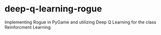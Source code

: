 # deep-q-learning-rogue
 Implementing Rogue in PyGame and utilizing Deep Q Learning for the class Reinforcment Learning
